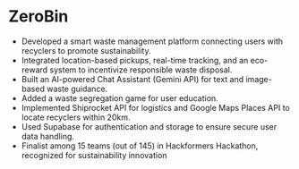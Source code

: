 # ZeroBin

- Developed a smart waste management platform connecting users with recyclers to promote sustainability.
- Integrated location-based pickups, real-time tracking, and an eco-reward system to incentivize responsible waste disposal.
- Built an AI-powered Chat Assistant (Gemini API) for text and image-based waste guidance.
- Added a waste segregation game for user education.
- Implemented Shiprocket API for logistics and Google Maps Places API to locate recyclers within 20km.
- Used Supabase for authentication and storage to ensure secure user data handling.
- Finalist among 15 teams (out of 145) in Hackformers Hackathon, recognized for sustainability innovation
